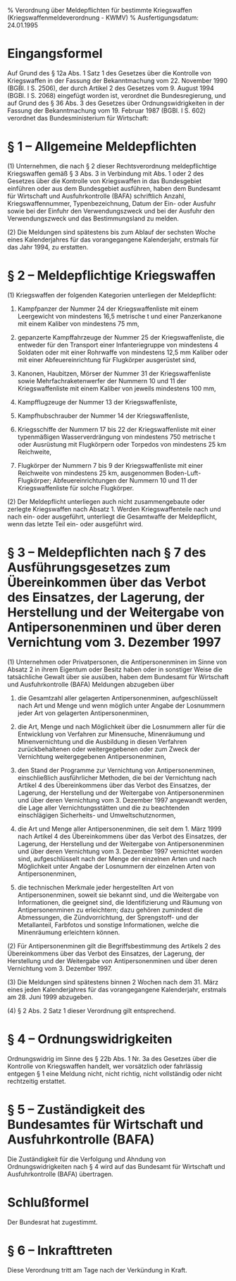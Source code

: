 % Verordnung über Meldepflichten für bestimmte Kriegswaffen  (Kriegswaffenmeldeverordnung - KWMV)
% Ausfertigungsdatum: 24.01.1995
 
# Eingangsformel

Auf Grund des § 12a Abs. 1 Satz 1 des Gesetzes über die Kontrolle von Kriegswaffen in der Fassung der Bekanntmachung vom 22. November 1990 (BGBl. I S. 2506), der durch Artikel 2 des Gesetzes vom 9. August 1994 (BGBl. I S. 2068) eingefügt worden ist, verordnet die Bundesregierung, und auf Grund des § 36 Abs. 3 des Gesetzes über Ordnungswidrigkeiten in der Fassung der Bekanntmachung vom 19. Februar 1987 (BGBl. I S. 602) verordnet das Bundesministerium für Wirtschaft:

# § 1 – Allgemeine Meldepflichten

(1) Unternehmen, die nach § 2 dieser Rechtsverordnung meldepflichtige Kriegswaffen gemäß § 3 Abs. 3 in Verbindung mit Abs. 1 oder 2 des Gesetzes über die Kontrolle von Kriegswaffen in das Bundesgebiet einführen oder aus dem Bundesgebiet ausführen, haben dem Bundesamt für Wirtschaft und Ausfuhrkontrolle (BAFA) schriftlich Anzahl, Kriegswaffennummer, Typenbezeichnung, Datum der Ein- oder Ausfuhr sowie bei der Einfuhr den Verwendungszweck und bei der Ausfuhr den Verwendungszweck und das Bestimmungsland zu melden.

(2) Die Meldungen sind spätestens bis zum Ablauf der sechsten Woche eines Kalenderjahres für das vorangegangene Kalenderjahr, erstmals für das Jahr 1994, zu erstatten.

# § 2 – Meldepflichtige Kriegswaffen

(1) Kriegswaffen der folgenden Kategorien unterliegen der Meldepflicht:

1. Kampfpanzer der Nummer 24 der Kriegswaffenliste mit einem Leergewicht von mindestens 16,5 metrische t und einer Panzerkanone mit einem Kaliber von mindestens 75 mm,

2. gepanzerte Kampffahrzeuge der Nummer 25 der Kriegswaffenliste, die entweder für den Transport einer Infanteriegruppe von mindestens 4 Soldaten oder mit einer Rohrwaffe von mindestens 12,5 mm Kaliber oder mit einer Abfeuereinrichtung für Flugkörper ausgerüstet sind,

3. Kanonen, Haubitzen, Mörser der Nummer 31 der Kriegswaffenliste sowie Mehrfachraketenwerfer der Nummern 10 und 11 der Kriegswaffenliste mit einem Kaliber von jeweils mindestens 100 mm,

4. Kampfflugzeuge der Nummer 13 der Kriegswaffenliste,

5. Kampfhubschrauber der Nummer 14 der Kriegswaffenliste,

6. Kriegsschiffe der Nummern 17 bis 22 der Kriegswaffenliste mit einer typenmäßigen Wasserverdrängung von mindestens 750 metrische t oder Ausrüstung mit Flugkörpern oder Torpedos von mindestens 25 km Reichweite,

7. Flugkörper der Nummern 7 bis 9 der Kriegswaffenliste mit einer Reichweite von mindestens 25 km, ausgenommen Boden-Luft-Flugkörper; Abfeuereinrichtungen der Nummern 10 und 11 der Kriegswaffenliste für solche Flugkörper.

(2) Der Meldepflicht unterliegen auch nicht zusammengebaute oder zerlegte Kriegswaffen nach Absatz 1. Werden Kriegswaffenteile nach und nach ein- oder ausgeführt, unterliegt die Gesamtwaffe der Meldepflicht, wenn das letzte Teil ein- oder ausgeführt wird.

# § 3 – Meldepflichten nach § 7 des Ausführungsgesetzes zum Übereinkommen über das Verbot des Einsatzes, der Lagerung, der Herstellung und der Weitergabe von Antipersonenminen und über deren Vernichtung vom 3. Dezember 1997

(1) Unternehmen oder Privatpersonen, die Antipersonenminen im Sinne von Absatz 2 in ihrem Eigentum oder Besitz haben oder in sonstiger Weise die tatsächliche Gewalt über sie ausüben, haben dem Bundesamt für Wirtschaft und Ausfuhrkontrolle (BAFA) Meldungen abzugeben über

1. die Gesamtzahl aller gelagerten Antipersonenminen, aufgeschlüsselt nach Art und Menge und wenn möglich unter Angabe der Losnummern jeder Art von gelagerten Antipersonenminen,

2. die Art, Menge und nach Möglichkeit über die Losnummern aller für die Entwicklung von Verfahren zur Minensuche, Minenräumung und Minenvernichtung und die Ausbildung in diesen Verfahren zurückbehaltenen oder weitergegebenen oder zum Zweck der Vernichtung weitergegebenen Antipersonenminen,

3. den Stand der Programme zur Vernichtung von Antipersonenminen, einschließlich ausführlicher Methoden, die bei der Vernichtung nach Artikel 4 des Übereinkommens über das Verbot des Einsatzes, der Lagerung, der Herstellung und der Weitergabe von Antipersonenminen und über deren Vernichtung vom 3. Dezember 1997 angewandt werden, die Lage aller Vernichtungsstätten und die zu beachtenden einschlägigen Sicherheits- und Umweltschutznormen,

4. die Art und Menge aller Antipersonenminen, die seit dem 1. März 1999 nach Artikel 4 des Übereinkommens über das Verbot des Einsatzes, der Lagerung, der Herstellung und der Weitergabe von Antipersonenminen und über deren Vernichtung vom 3. Dezember 1997 vernichtet worden sind, aufgeschlüsselt nach der Menge der einzelnen Arten und nach Möglichkeit unter Angabe der Losnummern der einzelnen Arten von Antipersonenminen,

5. die technischen Merkmale jeder hergestellten Art von Antipersonenminen, soweit sie bekannt sind, und die Weitergabe von Informationen, die geeignet sind, die Identifizierung und Räumung von Antipersonenminen zu erleichtern; dazu gehören zumindest die Abmessungen, die Zündvorrichtung, der Sprengstoff- und der Metallanteil, Farbfotos und sonstige Informationen, welche die Minenräumung erleichtern können.

(2) Für Antipersonenminen gilt die Begriffsbestimmung des Artikels 2 des Übereinkommens über das Verbot des Einsatzes, der Lagerung, der Herstellung und der Weitergabe von Antipersonenminen und über deren Vernichtung vom 3. Dezember 1997.

(3) Die Meldungen sind spätestens binnen 2 Wochen nach dem 31. März eines jeden Kalenderjahres für das vorangegangene Kalenderjahr, erstmals am 28. Juni 1999 abzugeben.

(4) § 2 Abs. 2 Satz 1 dieser Verordnung gilt entsprechend.

# § 4 – Ordnungswidrigkeiten

Ordnungswidrig im Sinne des § 22b Abs. 1 Nr. 3a des Gesetzes über die Kontrolle von Kriegswaffen handelt, wer vorsätzlich oder fahrlässig entgegen § 1 eine Meldung nicht, nicht richtig, nicht vollständig oder nicht rechtzeitig erstattet.

# § 5 – Zuständigkeit des Bundesamtes für Wirtschaft und Ausfuhrkontrolle (BAFA)

Die Zuständigkeit für die Verfolgung und Ahndung von Ordnungswidrigkeiten nach § 4 wird auf das Bundesamt für Wirtschaft und Ausfuhrkontrolle (BAFA) übertragen.

# Schlußformel

Der Bundesrat hat zugestimmt.

# § 6 – Inkrafttreten

Diese Verordnung tritt am Tage nach der Verkündung in Kraft.
